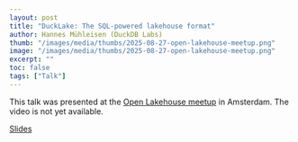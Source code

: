 ```yaml
---
layout: post
title: "DuckLake: The SQL-powered lakehouse format"
author: Hannes Mühleisen (DuckDB Labs)
thumb: "/images/media/thumbs/2025-08-27-open-lakehouse-meetup.png"
image: "/images/media/thumbs/2025-08-27-open-lakehouse-meetup.png"
excerpt: ""
toc: false
tags: ["Talk"]
---
```


This talk was presented at the [Open Lakehouse meetup](https://luma.com/OLM-827) in Amsterdam. The video is not yet available.

[Slides](http://blobs.duckdb.org/slides/hannes-muehleisen-ducklake-open-lakehouse-meetup.pdf)
